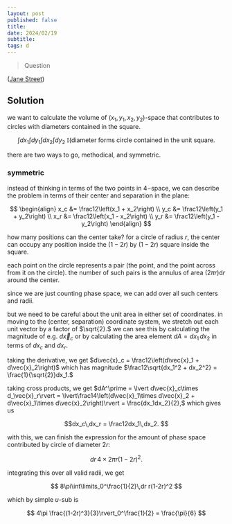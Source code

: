 ```yaml
---
layout: post
published: false
title: 
date: 2024/02/19
subtitle:
tags: d
---
```


>Question

<!--more-->

([Jane Street](URL))

## Solution

we want to calculate the volume of $(x_1,y_1,x_2,y_2)$-space that contributes to circles with diameters contained in the square. 

$$ \int dx_1 \int dy_1 \int dx_2 \int dy_2\ \mathbb{I}(\text{diameter forms circle contained in the unit square}. $$

there are two ways to go, methodical, and symmetric. 

### symmetric

instead of thinking in terms of the two points in $4-$space, we can describe the problem in terms of their center and separation in the plane:

$$ \begin{align}
  x_c &= \frac12\left(x_1 + x_2\right) \\
  y_c &= \frac12\left(y_1 + y_2\right) \\
  x_r &= \frac12\left(x_1 - x_2\right) \\
  y_r &= \frac12\left(y_1 - y_2\right)
\end{align} $$

how many positions can the center take? for a circle of radius $r,$ the center can occupy any position inside the $(1-2r)$ by $(1-2r)$ square inside the square. 

each point on the circle represents a pair (the point, and the point across from it on the circle). the number of such pairs is the annulus of area $(2\pi r)\text{d}r$ around the center. 

since we are just counting phase space, we can add over all such centers and radii. 

but we need to be careful about the unit area in either set of coordinates. in moving to the (center, separation) coordinate system, we stretch out each unit vector by a factor of $\sqrt{2}.$ we can see this by calculating the magnitude of e.g. $d\vec{x}_c$ or by calculating the area element $dA = dx_1\,dx_2$ in terms of $dx_c$ and $dx_r.$

taking the derivative, we get $d\vec{x}_c = \frac12\left(d\vec{x}_1 + d\vec{x}_2\right)$ which has magnitude $\frac12\sqrt{dx_1^2 + dx_2^2} = \frac{1}{\sqrt{2}}dx_1.$

taking cross products, we get $dA^\prime = \lvert d\vec{x}_c\times d_\vec{x}_r\rvert = \lvert\frac14\left(d\vec{x}_1\times d\vec{x}_2 + d\vec{x}_1\times d\vec{x}_2\right)\rvert = \frac{dx_1dx_2}{2},$ which gives us 

$$dx_c\,dx_r = \frac12dx_1\,dx_2. $$

with this, we can finish the expression for the amount of phase space contributed by circle of diameter $2r:$

$$ dr\,4\times 2\pi r(1-2r)^2. $$

integrating this over all valid radii, we get 

$$ 8\pi\int\limits_0^\frac{1}{2}\,dr r(1-2r)^2 $$

which by simple $u$-sub is 

$$ 4\pi \frac{(1-2r)^3}{3}\rvert_0^\frac{1}{2} = \frac{\pi}{6} $$

<br>
